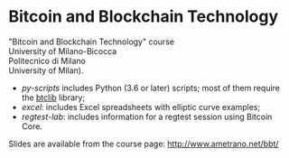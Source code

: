 # Bitcoin and Blockchain Technology

"Bitcoin and Blockchain Technology" course  
University of Milano-Bicocca  
Politecnico di Milano  
University of Milan).

- _py-scripts_ includes Python (3.6 or later) scripts; most of them require the [btclib](https://github.com/dginst/btclib) library;
- _excel_: includes Excel spreadsheets with elliptic curve examples;
- _regtest-lab_: includes information for a regtest session using Bitcoin Core.

Slides are available from the course page: <http://www.ametrano.net/bbt/>
